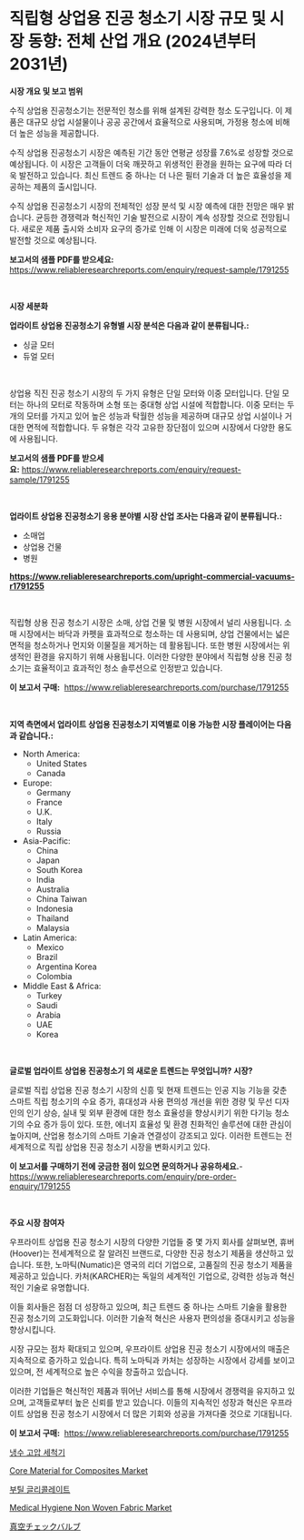 <p><h1>직립형 상업용 진공 청소기 시장 규모 및 시장 동향: 전체 산업 개요 (2024년부터 2031년)</h1></p><p><strong>시장 개요 및 보고 범위</strong></p>
<p><p>수직 상업용 진공청소기는 전문적인 청소를 위해 설계된 강력한 청소 도구입니다. 이 제품은 대규모 상업 시설물이나 공공 공간에서 효율적으로 사용되며, 가정용 청소에 비해 더 높은 성능을 제공합니다. </p><p>수직 상업용 진공청소기 시장은 예측된 기간 동안 연평균 성장률 7.6%로 성장할 것으로 예상됩니다. 이 시장은 고객들이 더욱 깨끗하고 위생적인 환경을 원하는 요구에 따라 더욱 발전하고 있습니다. 최신 트렌드 중 하나는 더 나은 필터 기술과 더 높은 효율성을 제공하는 제품의 출시입니다.</p><p>수직 상업용 진공청소기 시장의 전체적인 성장 분석 및 시장 예측에 대한 전망은 매우 밝습니다. 균등한 경쟁력과 혁신적인 기술 발전으로 시장이 계속 성장할 것으로 전망됩니다. 새로운 제품 출시와 소비자 요구의 증가로 인해 이 시장은 미래에 더욱 성공적으로 발전할 것으로 예상됩니다.</p></p>
<p><strong>보고서의 샘플 PDF를 받으세요:</strong> <a href="https://www.reliableresearchreports.com/enquiry/request-sample/1791255">https://www.reliableresearchreports.com/enquiry/request-sample/1791255</a></p>
<p>&nbsp;</p>
<p><strong>시장 세분화</strong></p>
<p><strong>업라이트 상업용 진공청소기 유형별 시장 분석은 다음과 같이 분류됩니다.:</strong></p>
<p><ul><li>싱글 모터</li><li>듀얼 모터</li></ul></p>
<p>&nbsp;</p>
<p><p>상업용 직진 진공 청소기 시장의 두 가지 유형은 단일 모터와 이중 모터입니다. 단일 모터는 하나의 모터로 작동하며 소형 또는 중대형 상업 시설에 적합합니다. 이중 모터는 두 개의 모터를 가지고 있어 높은 성능과 탁월한 성능을 제공하며 대규모 상업 시설이나 거대한 면적에 적합합니다. 두 유형은 각각 고유한 장단점이 있으며 시장에서 다양한 용도에 사용됩니다.</p></p>
<p><strong>보고서의 샘플 PDF를 받으세요:</strong>&nbsp;<a href="https://www.reliableresearchreports.com/enquiry/request-sample/1791255">https://www.reliableresearchreports.com/enquiry/request-sample/1791255</a></p>
<p>&nbsp;</p>
<p><strong> 업라이트 상업용 진공청소기 응용 분야별 시장 산업 조사는 다음과 같이 분류됩니다.:</strong></p>
<p><ul><li>소매업</li><li>상업용 건물</li><li>병원</li></ul></p>
<p><strong><a href="https://www.reliableresearchreports.com/upright-commercial-vacuums-r1791255">https://www.reliableresearchreports.com/upright-commercial-vacuums-r1791255</a></strong></p>
<p>&nbsp;</p>
<p><p>직립형 상용 진공 청소기 시장은 소매, 상업 건물 및 병원 시장에서 널리 사용됩니다. 소매 시장에서는 바닥과 카펫을 효과적으로 청소하는 데 사용되며, 상업 건물에서는 넓은 면적을 청소하거나 먼지와 이물질을 제거하는 데 활용됩니다. 또한 병원 시장에서는 위생적인 환경을 유지하기 위해 사용됩니다. 이러한 다양한 분야에서 직립형 상용 진공 청소기는 효율적이고 효과적인 청소 솔루션으로 인정받고 있습니다.</p></p>
<p><strong>이 보고서 구매:</strong>&nbsp; <a href="https://www.reliableresearchreports.com/purchase/1791255">https://www.reliableresearchreports.com/purchase/1791255</a></p>
<p>&nbsp;</p>
<p><strong>지역 측면에서 업라이트 상업용 진공청소기 지역별로 이용 가능한 시장 플레이어는 다음과 같습니다.:</strong></p>
<p><ul>
    <li>
        North America:
        <ul>
            <li>United States</li>
            <li>Canada</li>
        </ul>
    </li>
    <li>
        Europe:
        <ul>
            <li>Germany</li>
            <li>France</li>
            <li>U.K.</li>
            <li>Italy</li>
            <li>Russia</li>
        </ul>
    </li>
    <li>
        Asia-Pacific:
        <ul>
            <li>China</li>
            <li>Japan</li>
            <li>South Korea</li>
            <li>India</li>
            <li>Australia</li>
            <li>China Taiwan</li>
            <li>Indonesia</li>
            <li>Thailand</li>
            <li>Malaysia</li>
        </ul>
    </li>
    <li>
        Latin America:
        <ul>
            <li>Mexico</li>
            <li>Brazil</li>
            <li>Argentina Korea</li>
            <li>Colombia</li>
        </ul>
    </li>
    <li>
        Middle East & Africa:
        <ul>
            <li>Turkey</li>
            <li>Saudi</li>
            <li>Arabia</li>
            <li>UAE</li>
            <li>Korea</li>
        </ul>
    </li>
    </ul></p>
<p>&nbsp;</p>
<p><strong>글로벌 업라이트 상업용 진공청소기 의 새로운 트렌드는 무엇입니까? 시장?</strong></p>
<p><p>글로벌 직립 상업용 진공 청소기 시장의 신흥 및 현재 트렌드는 인공 지능 기능을 갖춘 스마트 직립 청소기의 수요 증가, 휴대성과 사용 편의성 개선을 위한 경량 및 무선 디자인의 인기 상승, 실내 및 외부 환경에 대한 청소 효율성을 향상시키기 위한 다기능 청소기의 수요 증가 등이 있다. 또한, 에너지 효율성 및 환경 친화적인 솔루션에 대한 관심이 높아지며, 산업용 청소기의 스마트 기술과 연결성이 강조되고 있다. 이러한 트렌드는 전 세계적으로 직립 상업용 진공 청소기 시장을 변화시키고 있다.</p></p>
<p><strong>이 보고서를 구매하기 전에 궁금한 점이 있으면 문의하거나 공유하세요.</strong>- <a href="https://www.reliableresearchreports.com/enquiry/pre-order-enquiry/1791255">https://www.reliableresearchreports.com/enquiry/pre-order-enquiry/1791255</a></p>
<p>&nbsp;</p>
<p><strong>주요 시장 참여자</strong></p>
<p><p>우프라이트 상업용 진공 청소기 시장의 다양한 기업들 중 몇 가지 회사를 살펴보면, 휴버(Hoover)는 전세계적으로 잘 알려진 브랜드로, 다양한 진공 청소기 제품을 생산하고 있습니다. 또한, 노마틱(Numatic)은 영국의 리더 기업으로, 고품질의 진공 청소기 제품을 제공하고 있습니다. 카처(KARCHER)는 독일의 세계적인 기업으로, 강력한 성능과 혁신적인 기술로 유명합니다.</p><p>이들 회사들은 점점 더 성장하고 있으며, 최근 트렌드 중 하나는 스마트 기술을 활용한 진공 청소기의 고도화입니다. 이러한 기술적 혁신은 사용자 편의성을 증대시키고 성능을 향상시킵니다.</p><p>시장 규모는 점차 확대되고 있으며, 우프라이트 상업용 진공 청소기 시장에서의 매출은 지속적으로 증가하고 있습니다. 특히 노마틱과 카처는 성장하는 시장에서 강세를 보이고 있으며, 전 세계적으로 높은 수익을 창출하고 있습니다.</p><p>이러한 기업들은 혁신적인 제품과 뛰어난 서비스를 통해 시장에서 경쟁력을 유지하고 있으며, 고객들로부터 높은 신뢰를 받고 있습니다. 이들의 지속적인 성장과 혁신은 우프라이트 상업용 진공 청소기 시장에서 더 많은 기회와 성공을 가져다줄 것으로 기대됩니다.</p></p>
<p><strong>이 보고서 구매:</strong>&nbsp;&nbsp;<a href="https://www.reliableresearchreports.com/purchase/1791255">https://www.reliableresearchreports.com/purchase/1791255</a></p>
<p><p><a href="https://github.com/vsap75a286l/Market-Research-Report-List-1/blob/main/420901521883.md">냉수 고압 세척기</a></p><p><a href="https://issuu.com/reportprime-2/docs/core-material-for-composites-market-size-2030.pptx">Core Material for Composites Market</a></p><p><a href="https://medium.com/@bustersipes981/%EB%B6%80%ED%8B%B8-%EA%B8%80%EB%A6%AC%EC%BD%9C%EB%A0%88%EC%9D%B4%ED%8A%B8-%EC%8B%9C%EC%9E%A5-%EA%B7%9C%EB%AA%A8-cagr-%ED%8A%B8%EB%A0%8C%EB%93%9C-2024-2030-9550a42cab9f">부틸 글리콜레이트</a></p><p><a href="https://github.com/johnbach50/Market-Research-Report-List-2/blob/main/medical-hygiene-non-woven-fabric-market.md">Medical Hygiene Non Woven Fabric Market</a></p><p><a href="https://medium.com/@amiles.fermin/%E3%83%90%E3%82%AD%E3%83%A5%E3%83%BC%E3%83%A0%E3%83%81%E3%82%A7%E3%83%83%E3%82%AF%E3%83%90%E3%83%AB%E3%83%96%E5%B8%82%E5%A0%B4-%E7%AB%B6%E4%BA%89%E5%88%86%E6%9E%90-%E5%B8%82%E5%A0%B4%E5%8B%95%E5%90%91-2031%E5%B9%B4%E3%81%BE%E3%81%A7%E3%81%AE%E4%BA%88%E6%B8%AC-9088b6ad831d">真空チェックバルブ</a></p></p>